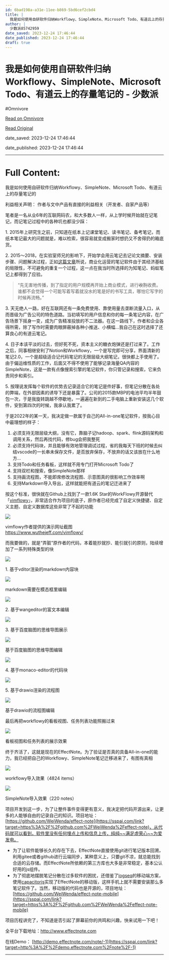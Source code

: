 ```yaml
---
id: 6bad198a-a31e-11ee-b869-5bd6cef2cbd4
title: |
  我是如何使用自研软件归纳Workflowy、SimpleNote、Microsoft Todo、有道云上的存量笔记的 - 少数派
author: |
  少数派85742959
date_saved: 2023-12-24 17:46:44
date_published: 2023-12-24 17:46:44
draft: true
---
```


# 我是如何使用自研软件归纳Workflowy、SimpleNote、Microsoft Todo、有道云上的存量笔记的 - 少数派
#Omnivore

[Read on Omnivore](https://omnivore.app/me/workflowy-simple-note-microsoft-todo-18ca0e10d76)

[Read Original](https://sspai.com/post/85061)

date_saved: 2023-12-24 17:46:44

date_published: 2023-12-24 17:46:44

--- 

# Full Content: 

我是如何使用自研软件归纳Workflowy、SimpleNote、Microsoft Todo、有道云上的存量笔记的

利益相关声明： 作者与文中产品有直接的利益相关（开发者、自家产品等）

笔者是一名从业6年的互联网码农，和大多数人一样，从上学时候开始就在记笔记，而记笔记过程中的各种坑也都没少踩：

1\. 2015年上研究生之前，只知道在纸本上记课堂笔记、读书笔记、备考笔记，而纸本笔记最大的问题就是，难以检索，很容易就变成搬家时想扔又不舍得扔的箱底货。

2\. 2015～2018，在实验室师兄的影响下，开始学会用云笔记去记论文摘要、安装步骤、问题解决过程，正如[这篇文章](https://sspai.com/link?target=https%3A%2F%2Fzhuanlan.zhihu.com%2Fp%2F672028693)所说，商业化运营的笔记软件由于其经济基础的局限性，不可避免的重复一个过程，这一点在我当时所选择的为知笔记、蚂蚁笔记上都得到了应验。

> “先无害地传播，到了指定的用户规模再开始上商业模式，进行~~收割~~收费。谁都不会觉得一个可能写着写着就没水的笔是好的书写工具，哪怕它写字的时候再流畅。”

3\. 天无绝人一路，好在互联网还有一条免费使用、靠使用量去垄断流量入口，从而晋级为广告公司的特色道路。当初填写的用户信息和你的每一条笔记内容，在广告场景下摇身一变，成为广告精准投放的不二法器。在这一路线下，作者和企业各得所需，除了写作时需要肉眼屏蔽掉各种小推送、小横幅...我自己在这时选择了还算良心的有道云笔记。

4\. 日子本该平淡的过去，但好死不死，资本主义的糖衣炮弹还是打过来了。工作之后，同事相继安利了Notion和Workflowy，一个是写完即可分享，界面清新的笔记2.0，一个是超级适合记代码笔记的无限层级大纲笔记，很快都上手使用了。由于偏运维性质的工作，后面又不得不使用了能够记录海量QA内容的SimpleNote，这是一款有点像搜索引擎的笔记软件，你只管记录和搜索，它来负责同步和索引。

5\. 按理说发挥每个软件的优势去记录适合它的笔记是件好事，但笔记分散在各处的弊端，在外部因素的诱导下还是暴露了。公司的2015款MBP的电池平均半年鼓包一次，于是我旋转跳越不停歇地，一遍遍在新到的二手电脑上重新安装这几个软件，安到第四次的时候，我承认我累了。

于是2022年的某一天，我决定做一款属于自己的All-in-one笔记软件，按我心目中最理想的样子：

1. 必须支持无限层级大纲，没有它，靠脑子记hadoop、spark、flink源码架构和调用关系，然后再找代码，修bug会把我整死
2. 必须支持代码块，并且能够有效地管理调试过程，省的我每天下班的时候去纠结vscode的一长串未保存文件，是否放弃保存，不放弃的话又该放在什么地方...
3. 支持Todo和任务看板，这样就不用专门打开Microsoft Todo了
4. 支持双栏和搜索，像SimpleNote那样
5. 支持画流程图，不能即席修改流程图、示意图真的很影响工作效率啊
6. 支持Markdown导入导出，这样就能把有道云的笔记迁进来了

按这个标准，很快就在Github上找到了一款1.6K Star的WorkFlowy开源替代「[vimflowy](https://sspai.com/link?target=https%3A%2F%2Fgithub.com%2FWuTheFWasThat%2Fvimflowy)」，非常适合作为项目的底子，原作者已经完成了自定义快捷键、自定义主题、自定义数据库这些非常了不起的功能

![](https://proxy-prod.omnivore-image-cache.app/0x0,s-ufmm8J07lDQx9ahsVNK0whYxbyUbYlWnhwN-objByQ/https://cdn.sspai.com/2023/12/14/b3dedf47f8ad0d11eda342896b935f2c.png)

vimflowy作者提供的演示网址截图  
https://www.wuthejeff.com/vimflowy/

而我要做的，就是“弄脏”原作者的代码，本着能抄就抄、能引就引的原则，陆续增加了一系列特殊类型的块

![](https://proxy-prod.omnivore-image-cache.app/0x0,sEgaDT8SEOAfF6GO5j8_DA7ZGN4bd-aESlhmj6RI0NxQ/https://cdn.sspai.com/2023/12/14/b4e5acab611b98dd4b29c650e704d375.png)

1\. 基于vditor渲染的markdown内容块

![](https://proxy-prod.omnivore-image-cache.app/0x0,sswPOlWo6wNZb6iNw5P2fHbWIooZvHoy6CHgGiGk9P8Q/https://cdn.sspai.com/2023/12/14/c84b688de0fd09fdbf5e153a34e4db9e.png)

markdown需要在模态框里编辑

![](https://proxy-prod.omnivore-image-cache.app/0x0,s0bL-zcvGvUBLpfyhjWG7xVof98D4Q_BtvK1Bc-AGjVc/https://cdn.sspai.com/2023/12/14/5bea1eb02e33dba61fdd0817a4ccd81f.png)

2\. 基于wangeditor的富文本编辑

![](https://proxy-prod.omnivore-image-cache.app/0x0,s7QAt4euXZJN9pl69MgL-Xc5xLppjbP03gQMxP2I4THc/https://cdn.sspai.com/2023/12/14/476e0ee4419c099bcfae66e86664ec12.png)

3\. 基于百度脑图的思维导图展示

![](https://proxy-prod.omnivore-image-cache.app/0x0,s9LtxavHTk9TAhr65LFGaVShPXpO1X2cH5wogAVhDbk4/https://cdn.sspai.com/2023/12/14/7483b496a7553a1af21d460816776718.png)

基于百度脑图的思维导图编辑

![](https://proxy-prod.omnivore-image-cache.app/0x0,sXSghTMqdv-PVbsGv8UWDcDUR1b5DRSFkPqqz_okJvW8/https://cdn.sspai.com/2023/12/14/c4863f4b52c6f0baa6db30dbefec90c9.png?imageView2/2/w/1120/q/40/interlace/1/ignore-error/1)

4\. 基于monaco-editor的代码块

![](https://proxy-prod.omnivore-image-cache.app/0x0,sSDYftEh7EwWdDfqvRRKsLLb6MEmsKC4iL50nHO1jrGQ/https://cdn.sspai.com/2023/12/14/cae86d75da56508b29987963bb9f9f1b.png?imageView2/2/w/1120/q/40/interlace/1/ignore-error/1)

5\. 基于drawio渲染的流程图

![](https://proxy-prod.omnivore-image-cache.app/0x0,sxqNPzxruBCcSKToCR12rm3acDeHJmcD9M5awVuGXli8/https://cdn.sspai.com/2023/12/14/7780ffafcd03ba8ddc7fff8d1f4e5207.png?imageView2/2/w/1120/q/40/interlace/1/ignore-error/1)

基于drawio的流程图编辑

最后再把workflowy的看板视图、任务列表功能照搬过来

![](https://proxy-prod.omnivore-image-cache.app/0x0,sPf2MeubGqaDSfA4EcilIIkMkxN72GuINETNnnCT-wHI/https://cdn.sspai.com/2023/12/14/15d90983c7e983216c6692be42ef9ec7.png?imageView2/2/w/1120/q/40/interlace/1/ignore-error/1)

看板视图和任务列表的展示效果

终于齐活了，这就是现在的EffectNote。为了验证是否真的具备All-in-one的能力，我已经把自己的Workflowy、SimpleNote笔记迁移进来了，有图有真相

![](https://proxy-prod.omnivore-image-cache.app/0x0,sJ1QkV_xFJiIY7P0RKdNJ43xcseErnqOGBoQC64t7sVQ/https://cdn.sspai.com/2023/12/14/48f236fba36421f279b3f7d356867d49.png?imageView2/2/w/1120/q/40/interlace/1/ignore-error/1)

workflowy导入效果（4824 items）

![](https://proxy-prod.omnivore-image-cache.app/0x0,sObWC4qxVBh1XKNryWhbPYSfVHzHRxgAiRuaMqcjqkKw/https://cdn.sspai.com/2023/12/14/3d99182c36497df6c24a18e5f2954f67.png?imageView2/2/w/1120/q/40/interlace/1/ignore-error/1)

SimpleNote导入效果（220 notes）

项目开发到这一步，为了让整件事件变得更有意义，我决定把代码开源出来，让更多的人能够自由的记录自己的知识。项目地址：[https://github.com/WeiWenda/effect-note](https://sspai.com/link?target=https%3A%2F%2Fgithub.com%2FWeiWenda%2Feffect-note)，从代码就可以看到，软件里没有任何埋点上传和信息上传，纯纯~~满足虚荣心~~为爱发电。

* 为了让软件能够长久的存在下去，EffectNote直接使用git进行笔记版本回溯，利用gitee或者github进行云端同步，某种意义上，只要git不凉，就总能找到合适的云存储。而EffectNote所依赖的第三方库也大多是非常稳定，基本公认好用的js组件。
* 为了彻底地摆脱笔记分散在过多软件的困扰，还借鉴了[logseq](https://sspai.com/link?target=https%3A%2F%2Flogseq.com%2F)的移动端方案，使用[capacitorjs](https://sspai.com/link?target=https%3A%2F%2Fcapacitorjs.com%2F)实现了EffectNote的移动版，这样手机上就不需要安装那么多笔记软件了。当然，移动版的代码也是开源的，项目地址：[https://github.com/WeiWenda/effect-note-mobile](https://sspai.com/link?target=https%3A%2F%2Fgithub.com%2FWeiWenda%2Feffect-note-mobile)

项目历程讲完了，不知道是否引起了屏幕前你的共鸣和兴趣，快来试用一下吧！

全平台下载地址：[http://www.](https://sspai.com/link?target=http%3A%2F%2Fwww.effectnote.com%2F)[effectnote](https://sspai.com/link?target=http%3A%2F%2Fwww.effectnote.com%2F)[.com](https://sspai.com/link?target=http%3A%2F%2Fwww.effectnote.com%2F)

在线Demo： [http://demo.effectnote.com/note/-1](https://sspai.com/link?target=http%3A%2F%2Fdemo.effectnote.com%2Fnote%2F-1)

---


